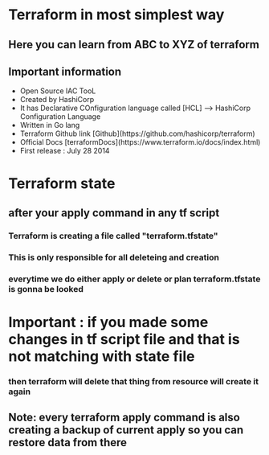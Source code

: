 # Terraform in most simplest way 

## Here you can learn from ABC to XYZ of terraform 

## Important information 

<ul> 
   <li> Open Source IAC TooL </li>
   <li> Created by HashiCorp </li>
   <li> It has Declarative COnfiguration language called [HCL] --> HashiCorp Configuration Language </li>
   <li> Written in Go lang </li> 
   <li> Terraform Github link [Github](https://github.com/hashicorp/terraform) </li>   
   <li>  Official Docs [terraformDocs](https://www.terraform.io/docs/index.html) </li>
   <li> First release : July 28 2014 </li>
  
</ul>

# Terraform state   

## after your apply command in any tf script 

###  Terraform is creating a file called "terraform.tfstate" 

### This is only responsible for all deleteing and creation  

### everytime we do either apply or delete or plan terraform.tfstate is gonna be looked

# Important :  if you made some changes in  tf script file and that is not matching with state file 

### then terraform will delete that thing from resource will create it again 

## Note: every terraform apply command is also creating a backup of current apply  so you can restore data from there 
